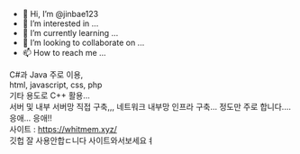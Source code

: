 - 👋 Hi, I’m @jinbae123
- 👀 I’m interested in ...
- 🌱 I’m currently learning ...
- 💞️ I’m looking to collaborate on ...
- 📫 How to reach me ...

<!---
jinbae123/jinbae123 is a ✨ special ✨ repository because its `README.md` (this file) appears on your GitHub profile.
You can click the Preview link to take a look at your changes.
--->
C#과 Java 주로 이용,<br>html, javascript, css, php<br>기타 용도로 C++ 활용...<br>
서버 및 내부 서버망 직접 구축,,, 네트워크 내부망 인프라 구축... 정도만 주로 합니다....
<br>
응애... 응애!!<br>
사이트 : https://whitmem.xyz/
<br>
깃헙 잘 사용안합ㄷ니다 사이트와서보세요ㅕ
